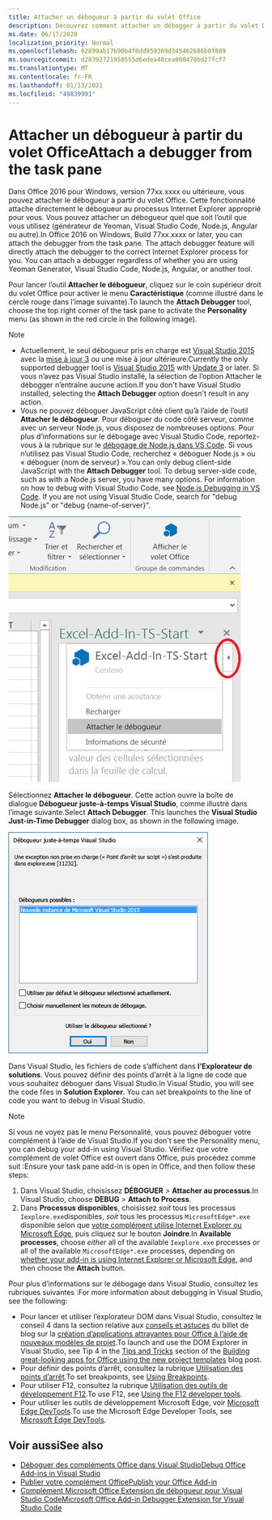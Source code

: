 ```yaml
---
title: Attacher un débogueur à partir du volet Office
description: Découvrez comment attacher un débogger à partir du volet Des tâches
ms.date: 06/17/2020
localization_priority: Normal
ms.openlocfilehash: 02899ab17b90b4f0dd959369d345462686b0f889
ms.sourcegitcommit: d28392721958555d6edea48cea000470bd27fcf7
ms.translationtype: MT
ms.contentlocale: fr-FR
ms.lasthandoff: 01/13/2021
ms.locfileid: "49839991"
---
```

# <a name="attach-a-debugger-from-the-task-pane"></a><span data-ttu-id="ce4ef-103">Attacher un débogueur à partir du volet Office</span><span class="sxs-lookup"><span data-stu-id="ce4ef-103">Attach a debugger from the task pane</span></span>

<span data-ttu-id="ce4ef-p101">Dans Office 2016 pour Windows, version 77xx.xxxx ou ultérieure, vous pouvez attacher le débogueur à partir du volet Office. Cette fonctionnalité attache directement le débogueur au processus Internet Explorer approprié pour vous. Vous pouvez attacher un débogueur quel que soit l’outil que vous utilisez (générateur de Yeoman, Visual Studio Code, Node.js, Angular ou autre).</span><span class="sxs-lookup"><span data-stu-id="ce4ef-p101">In Office 2016 on Windows, Build 77xx.xxxx or later, you can attach the debugger from the task pane. The attach debugger feature will directly attach the debugger to the correct Internet Explorer process for you. You can attach a debugger regardless of whether you are using Yeoman Generator, Visual Studio Code, Node.js, Angular, or another tool.</span></span>

<span data-ttu-id="ce4ef-107">Pour lancer l’outil **Attacher le débogueur**, cliquez sur le coin supérieur droit du volet Office pour activer le menu **Caractéristique** (comme illustré dans le cercle rouge dans l’image suivante).</span><span class="sxs-lookup"><span data-stu-id="ce4ef-107">To launch the **Attach Debugger** tool, choose the top right corner of the task pane to activate the **Personality** menu (as shown in the red circle in the following image).</span></span>

> [!NOTE]
> - <span data-ttu-id="ce4ef-108">Actuellement, le seul débogueur pris en charge est [Visual Studio 2015](https://www.visualstudio.com/downloads/) avec la [mise à jour 3](/previous-versions/mt752379(v=vs.140)) ou une mise à jour ultérieure.</span><span class="sxs-lookup"><span data-stu-id="ce4ef-108">Currently the only supported debugger tool is [Visual Studio 2015](https://www.visualstudio.com/downloads/) with [Update 3](/previous-versions/mt752379(v=vs.140)) or later.</span></span> <span data-ttu-id="ce4ef-109">Si vous n’avez pas Visual Studio installé, la  sélection de l’option Attacher le débogger n’entraîne aucune action.</span><span class="sxs-lookup"><span data-stu-id="ce4ef-109">If you don't have Visual Studio installed, selecting the **Attach Debugger** option doesn't result in any action.</span></span>
> - <span data-ttu-id="ce4ef-p103">Vous ne pouvez déboguer JavaScript côté client qu’à l’aide de l’outil **Attacher le débogueur**. Pour déboguer du code côté serveur, comme avec un serveur Node.js, vous disposez de nombreuses options. Pour plus d’informations sur le débogage avec Visual Studio Code, reportez-vous à la rubrique sur le [débogage de Node.js dans VS Code](https://code.visualstudio.com/docs/nodejs/nodejs-debugging). Si vous n’utilisez pas Visual Studio Code, recherchez « déboguer Node.js » ou « déboguer {nom de serveur} ».</span><span class="sxs-lookup"><span data-stu-id="ce4ef-p103">You can only debug client-side JavaScript with the **Attach Debugger** tool. To debug server-side code, such as with a Node.js server, you have many options. For information on how to debug with Visual Studio Code, see [Node.js Debugging in VS Code](https://code.visualstudio.com/docs/nodejs/nodejs-debugging). If you are not using Visual Studio Code, search for "debug Node.js" or "debug {name-of-server}".</span></span>

![Capture d’écran du menu Attacher le débogueur](../images/attach-debugger.png)

<span data-ttu-id="ce4ef-p104">Sélectionnez **Attacher le débogueur**. Cette action ouvre la boîte de dialogue **Débogueur juste-à-temps Visual Studio**, comme illustré dans l’image suivante.</span><span class="sxs-lookup"><span data-stu-id="ce4ef-p104">Select **Attach Debugger**. This launches the **Visual Studio Just-in-Time Debugger** dialog box, as shown in the following image.</span></span> 

![Capture d’écran de la boîte de dialogue Débogueur juste-à-temps Visual Studio](../images/visual-studio-debugger.png)

<span data-ttu-id="ce4ef-p105">Dans Visual Studio, les fichiers de code s’affichent dans **l’Explorateur de solutions**.   Vous pouvez définir des points d’arrêt à la ligne de code que vous souhaitez déboguer dans Visual Studio.</span><span class="sxs-lookup"><span data-stu-id="ce4ef-p105">In Visual Studio, you will see the code files in **Solution Explorer**.   You can set breakpoints to the line of code you want to debug in Visual Studio.</span></span>

> [!NOTE]
> <span data-ttu-id="ce4ef-120">Si vous ne voyez pas le menu Personnalité, vous pouvez déboguer votre complément à l’aide de Visual Studio.</span><span class="sxs-lookup"><span data-stu-id="ce4ef-120">If you don't see the Personality menu, you can debug your add-in using Visual Studio.</span></span> <span data-ttu-id="ce4ef-121">Vérifiez que votre complément de volet Office est ouvert dans Office, puis procédez comme suit :</span><span class="sxs-lookup"><span data-stu-id="ce4ef-121">Ensure your task pane add-in is open in Office, and then follow these steps:</span></span>
>
> 1. <span data-ttu-id="ce4ef-122">Dans Visual Studio, choisissez **DÉBOGUER** > **Attacher au processus**.</span><span class="sxs-lookup"><span data-stu-id="ce4ef-122">In Visual Studio, choose **DEBUG** > **Attach to Process**.</span></span>
> 2. <span data-ttu-id="ce4ef-123">Dans **Processus disponibles**, choisissez *soit* tous les processus `Iexplore.exe`disponibles, *soit* tous les processus `MicrosoftEdge*.exe` disponible selon que [votre complément utilise Internet Explorer ou Microsoft Edge](../concepts/browsers-used-by-office-web-add-ins.md), puis cliquez sur le bouton **Joindre**.</span><span class="sxs-lookup"><span data-stu-id="ce4ef-123">In **Available processes**, choose *either* all of the available `Iexplore.exe` processes *or* all of the available `MicrosoftEdge*.exe` processes, depending on [whether your add-in is using Internet Explorer or Microsoft Edge](../concepts/browsers-used-by-office-web-add-ins.md), and then choose the **Attach** button.</span></span>

<span data-ttu-id="ce4ef-124">Pour plus d’informations sur le débogage dans Visual Studio, consultez les rubriques suivantes :</span><span class="sxs-lookup"><span data-stu-id="ce4ef-124">For more information about debugging in Visual Studio, see the following:</span></span>

- <span data-ttu-id="ce4ef-125">Pour lancer et utiliser l’explorateur DOM dans Visual Studio, consultez le conseil 4 dans la section relative aux [conseils et astuces](/archive/blogs/officeapps/building-great-looking-apps-for-office-using-the-new-project-templates#tips_tricks) du billet de blog sur la [création d’applications attrayantes pour Office à l’aide de nouveaux modèles de projet](/archive/blogs/officeapps/building-great-looking-apps-for-office-using-the-new-project-templates).</span><span class="sxs-lookup"><span data-stu-id="ce4ef-125">To launch and use the DOM Explorer in Visual Studio, see Tip 4 in the [Tips and Tricks](/archive/blogs/officeapps/building-great-looking-apps-for-office-using-the-new-project-templates#tips_tricks) section of the [Building great-looking apps for Office using the new project templates](/archive/blogs/officeapps/building-great-looking-apps-for-office-using-the-new-project-templates) blog post.</span></span>
- <span data-ttu-id="ce4ef-126">Pour définir des points d’arrêt, consultez la rubrique [Utilisation des points d’arrêt](/visualstudio/debugger/using-breakpoints?view=vs-2015&preserve-view=true).</span><span class="sxs-lookup"><span data-stu-id="ce4ef-126">To set breakpoints, see [Using Breakpoints](/visualstudio/debugger/using-breakpoints?view=vs-2015&preserve-view=true).</span></span>
- <span data-ttu-id="ce4ef-127">Pour utiliser F12, consultez la rubrique [Utilisation des outils de développement F12](/previous-versions/windows/internet-explorer/ie-developer/samples/bg182326(v=vs.85)).</span><span class="sxs-lookup"><span data-stu-id="ce4ef-127">To use F12, see [Using the F12 developer tools](/previous-versions/windows/internet-explorer/ie-developer/samples/bg182326(v=vs.85)).</span></span>
- <span data-ttu-id="ce4ef-128">Pour utiliser les outils de développement Microsoft Edge, voir [Microsoft Edge DevTools](https://www.microsoft.com/p/microsoft-edge-devtools-preview/9mzbfrmz0mnj?activetab=pivot%3Aoverviewtab).</span><span class="sxs-lookup"><span data-stu-id="ce4ef-128">To use the Microsoft Edge Developer Tools, see [Microsoft Edge DevTools](https://www.microsoft.com/p/microsoft-edge-devtools-preview/9mzbfrmz0mnj?activetab=pivot%3Aoverviewtab).</span></span>

## <a name="see-also"></a><span data-ttu-id="ce4ef-129">Voir aussi</span><span class="sxs-lookup"><span data-stu-id="ce4ef-129">See also</span></span>

- [<span data-ttu-id="ce4ef-130">Déboguer des compléments Office dans Visual Studio</span><span class="sxs-lookup"><span data-stu-id="ce4ef-130">Debug Office Add-ins in Visual Studio</span></span>](../develop/debug-office-add-ins-in-visual-studio.md)
- [<span data-ttu-id="ce4ef-131">Publier votre complément Office</span><span class="sxs-lookup"><span data-stu-id="ce4ef-131">Publish your Office Add-in</span></span>](../publish/publish.md)
- [<span data-ttu-id="ce4ef-132">Complément Microsoft Office Extension de débogueur pour Visual Studio Code</span><span class="sxs-lookup"><span data-stu-id="ce4ef-132">Microsoft Office Add-in Debugger Extension for Visual Studio Code</span></span>](debug-with-vs-extension.md)